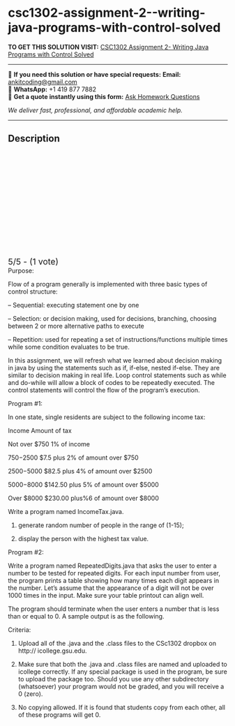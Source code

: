 # csc1302-assignment-2--writing-java-programs-with-control-solved
**TO GET THIS SOLUTION VISIT:** [CSC1302 Assignment 2- Writing Java Programs with Control Solved](https://www.ankitcodinghub.com/product/csc-1302-principles-of-computer-science-ii-solved-21/)


---

📩 **If you need this solution or have special requests:** **Email:** ankitcoding@gmail.com  
📱 **WhatsApp:** +1 419 877 7882  
📄 **Get a quote instantly using this form:** [Ask Homework Questions](https://www.ankitcodinghub.com/services/ask-homework-questions/)

*We deliver fast, professional, and affordable academic help.*

---

<h2>Description</h2>



<div class="kk-star-ratings kksr-auto kksr-align-center kksr-valign-top" data-payload="{&quot;align&quot;:&quot;center&quot;,&quot;id&quot;:&quot;114006&quot;,&quot;slug&quot;:&quot;default&quot;,&quot;valign&quot;:&quot;top&quot;,&quot;ignore&quot;:&quot;&quot;,&quot;reference&quot;:&quot;auto&quot;,&quot;class&quot;:&quot;&quot;,&quot;count&quot;:&quot;1&quot;,&quot;legendonly&quot;:&quot;&quot;,&quot;readonly&quot;:&quot;&quot;,&quot;score&quot;:&quot;5&quot;,&quot;starsonly&quot;:&quot;&quot;,&quot;best&quot;:&quot;5&quot;,&quot;gap&quot;:&quot;4&quot;,&quot;greet&quot;:&quot;Rate this product&quot;,&quot;legend&quot;:&quot;5\/5 - (1 vote)&quot;,&quot;size&quot;:&quot;24&quot;,&quot;title&quot;:&quot;CSC1302 Assignment 2- Writing Java Programs with Control Solved&quot;,&quot;width&quot;:&quot;138&quot;,&quot;_legend&quot;:&quot;{score}\/{best} - ({count} {votes})&quot;,&quot;font_factor&quot;:&quot;1.25&quot;}">

<div class="kksr-stars">

<div class="kksr-stars-inactive">
            <div class="kksr-star" data-star="1" style="padding-right: 4px">


<div class="kksr-icon" style="width: 24px; height: 24px;"></div>
        </div>
            <div class="kksr-star" data-star="2" style="padding-right: 4px">


<div class="kksr-icon" style="width: 24px; height: 24px;"></div>
        </div>
            <div class="kksr-star" data-star="3" style="padding-right: 4px">


<div class="kksr-icon" style="width: 24px; height: 24px;"></div>
        </div>
            <div class="kksr-star" data-star="4" style="padding-right: 4px">


<div class="kksr-icon" style="width: 24px; height: 24px;"></div>
        </div>
            <div class="kksr-star" data-star="5" style="padding-right: 4px">


<div class="kksr-icon" style="width: 24px; height: 24px;"></div>
        </div>
    </div>

<div class="kksr-stars-active" style="width: 138px;">
            <div class="kksr-star" style="padding-right: 4px">


<div class="kksr-icon" style="width: 24px; height: 24px;"></div>
        </div>
            <div class="kksr-star" style="padding-right: 4px">


<div class="kksr-icon" style="width: 24px; height: 24px;"></div>
        </div>
            <div class="kksr-star" style="padding-right: 4px">


<div class="kksr-icon" style="width: 24px; height: 24px;"></div>
        </div>
            <div class="kksr-star" style="padding-right: 4px">


<div class="kksr-icon" style="width: 24px; height: 24px;"></div>
        </div>
            <div class="kksr-star" style="padding-right: 4px">


<div class="kksr-icon" style="width: 24px; height: 24px;"></div>
        </div>
    </div>
</div>


<div class="kksr-legend" style="font-size: 19.2px;">
            5/5 - (1 vote)    </div>
    </div>
Purpose:

Flow of a program generally is implemented with three basic types of control structure:

– Sequential: executing statement one by one

– Selection: or decision making, used for decisions, branching, choosing between 2 or more alternative paths to execute

– Repetition: used for repeating a set of instructions/functions multiple times while some condition evaluates to be true.

In this assignment, we will refresh what we learned about decision making in java by using the statements such as if, if-else, nested if-else. They are similar to decision making in real life. Loop control statements such as while and do-while will allow a block of codes to be repeatedly executed. The control statements will control the flow of the program’s execution.

Program #1:

In one state, single residents are subject to the following income tax:

Income Amount of tax

Not over $750 1% of income

$750-$2500 $7.5 plus 2% of amount over $750

$2500-$5000 $82.5 plus 4% of amount over $2500

$5000-$8000 $142.50 plus 5% of amount over $5000

Over $8000 $230.00 plus%6 of amount over $8000

Write a program named IncomeTax.java.

1. generate random number of people in the range of (1-15);

3. display the person with the highest tax value.

Program #2:

Write a program named RepeatedDigits.java that asks the user to enter a number to be tested for repeated digits. For each input number from user, the program prints a table showing how many times each digit appears in the number. Let’s assume that the appearance of a digit will not be over 1000 times in the input. Make sure your table printout can align well.

The program should terminate when the user enters a number that is less than or equal to 0. A sample output is as the following.

Criteria:

1. Upload all of the .java and the .class files to the CSc1302 dropbox on http:// icollege.gsu.edu.

3. Make sure that both the .java and .class files are named and uploaded to icollege correctly. If any special package is used in the program, be sure to upload the package too. Should you use any other subdirectory (whatsoever) your program would not be graded, and you will receive a 0 (zero).

4. No copying allowed. If it is found that students copy from each other, all of these programs will get 0.
